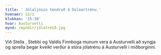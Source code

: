 ```yaml
---
title: ' Jólaljósin tendruð á Oslóartrénu.'
hvenaer: 12/1
klukkan: '15:30'
hvar: Austurvelli
mynd: /myndir/jólatréið.jpg
---
```

Við Stella , Stebbi og Valdís Finnboga munum vera á Austurvelli að syngja og sprella þegar kveikt verður á stóra jólatrénu á Austurvelli í miðborginni.

